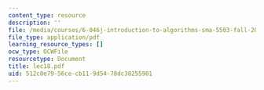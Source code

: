 ```yaml
---
content_type: resource
description: ''
file: /media/courses/6-046j-introduction-to-algorithms-sma-5503-fall-2005/512c0e7956cecb119d5478dc30255901_lec18.pdf
file_type: application/pdf
learning_resource_types: []
ocw_type: OCWFile
resourcetype: Document
title: lec18.pdf
uid: 512c0e79-56ce-cb11-9d54-78dc30255901
---
```

